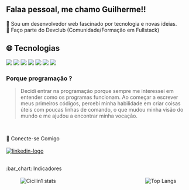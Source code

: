 Falaa pessoal, me chamo Guilherme!!
---
:rocket: Sou um desenvolvedor web fascinado por tecnologia e novas ideias.
<br>
:brain: Faço parte do Devclub (Comunidade/Formação em Fullstack)

## :globe_with_meridians: Tecnologias
<div>
  <img src="https://img.shields.io/badge/HTML5-E34F26?style=for-the-badge&logo=html5&logoColor=white">
  <img src="https://img.shields.io/badge/CSS3-1572B6?style=for-the-badge&logo=css3&logoColor=white">
  <img src="https://img.shields.io/badge/JavaScript-F7DF1E?style=for-the-badge&logo=javascript&logoColor=black"> 
  <img src="https://img.shields.io/badge/React-20232A?style=for-the-badge&logo=react&logoColor=61DAFB">
  <img src="https://img.shields.io/badge/Node.js-43853D?style=for-the-badge&logo=node.js&logoColor=white">
  <img src="https://img.shields.io/badge/GIT-E44C30?style=for-the-badge&logo=git&logoColor=white">
  <img src="https://img.shields.io/badge/Figma-F24E1E?style=for-the-badge&logo=figma&logoColor=white">
</div>

### Porque programação ? 

> Decidi entrar na programação porque sempre me interessei em entender como os programas funcionam. Ao começar a escrever meus primeiros códigos, percebi minha habilidade em criar coisas úteis com poucas linhas de comando, o que mudou minha visão do mundo e me ajudou a  encontrar minha vocação.
<br>

💬 Conecte-se Comigo
<br><br>
<a href="https://www.linkedin.com/in/guilherme-cicilini" target="_blank">
  <img src="https://img.shields.io/badge/LinkedIn-0077B5?style=for-the-badge&logo=linkedin&logoColor=white" alt="linkedin-logo">
</a>

<br>
<div>:bar_chart: Indicadores</div>
<br>
<div style="display: flex; justify-content: space-around;">
    <img src="https://github-readme-stats.vercel.app/api?username=Cicilin1&show_icons=true&theme=gruvbox" alt="Cicilin1 stats" >
    <div style="width:10px;"></div> 
    <br>
    <img src="https://github-readme-stats.vercel.app/api/top-langs/?username=Cicilin1&layout=compact&theme=gruvbox" alt="Top Langs">
</div>




